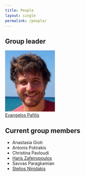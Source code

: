 ```yaml
---
title: People
layout: single
permalink: /people/
---
```


## Group leader
![Portrait of EvangelosPafilis](people_evangelospafilis.jpg)  
[Evangelos Pafilis](evangelospafilis) 

## Current group members
- Anastasia Gioti 
- Antonis Potirakis 
- Christina Pavloudi
- [Haris Zafeiropoulos](hariszafeiropoulos)
- Savvas Paragkamian
- [Stelios Ninidakis](steliosninidakis)
